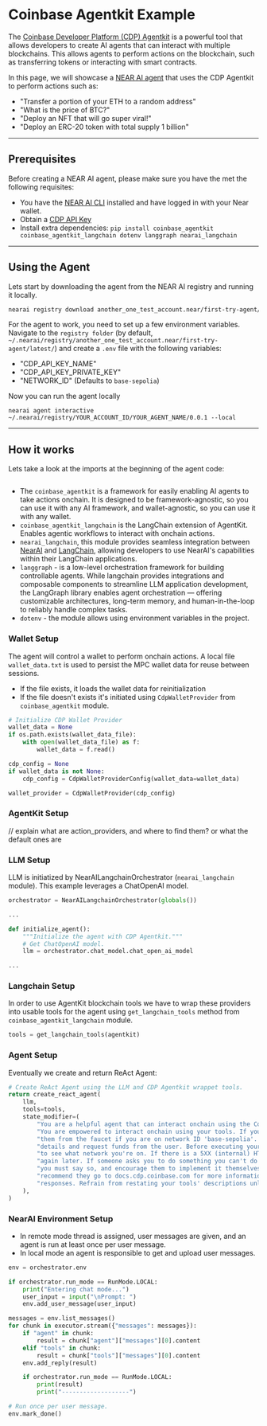 # Coinbase Agentkit Example

The [Coinbase Developer Platform (CDP) Agentkit](https://github.com/coinbase/agentkit) is a powerful tool that allows developers to create AI agents that can interact with multiple blockchains. This allows agents to perform actions on the blockchain, such as transferring tokens or interacting with smart contracts.

In this page, we will showcase a [NEAR AI agent](https://app.near.ai/agents/another_one_test_account.near/first-try-agent/latest/source?file=agent.py) that uses the CDP Agentkit to perform actions such as:   
- "Transfer a portion of your ETH to a random address"
- "What is the price of BTC?"
- "Deploy an NFT that will go super viral!"
- "Deploy an ERC-20 token with total supply 1 billion"

---

## Prerequisites

Before creating a NEAR AI agent, please make sure you have the met the following requisites:
- You have the [NEAR AI CLI](../cli.md) installed and have logged in with your Near wallet.
- Obtain a [CDP API Key](https://portal.cdp.coinbase.com/access/api)
- Install extra dependencies: `pip install coinbase_agentkit coinbase_agentkit_langchain dotenv langgraph nearai_langchain`

---

## Using the Agent

Lets start by downloading the agent from the NEAR AI registry and running it locally.

```bash
nearai registry download another_one_test_account.near/first-try-agent/latest/
```

For the agent to work, you need to set up a few environment variables. Navigate to the `registry folder` (by default, `~/.nearai/registry/another_one_test_account.near/first-try-agent/latest/`) and create a `.env` file with the following variables:

- "CDP_API_KEY_NAME"
- "CDP_API_KEY_PRIVATE_KEY"
- "NETWORK_ID" (Defaults to `base-sepolia`)

Now you can run the agent locally

`nearai agent interactive ~/.nearai/registry/YOUR_ACCOUNT_ID/YOUR_AGENT_NAME/0.0.1 --local`

---

## How it works

Lets take a look at the imports at the beginning of the agent code:

```python

```

- The `coinbase_agentkit` is a framework for easily enabling AI agents to take actions onchain. It is designed to be framework-agnostic, so you can use it with any AI framework, and wallet-agnostic, so you can use it with any wallet.
- `coinbase_agentkit_langchain` is the LangChain extension of AgentKit. Enables agentic workflows to interact with onchain actions.
- `nearai_langchain`, this module provides seamless integration between [NearAI](https://github.com/nearai/nearai) and [LangChain](https://github.com/langchain-ai/langchain), allowing developers to use NearAI's capabilities within their LangChain applications.
- `langgraph` - is a low-level orchestration framework for building controllable agents. While langchain provides integrations and composable components to streamline LLM application development, the LangGraph library enables agent orchestration — offering customizable architectures, long-term memory, and human-in-the-loop to reliably handle complex tasks.
- `dotenv` - the module allows using environment variables in the project.

### Wallet Setup
The agent will control a wallet to perform onchain actions. A local file `wallet_data.txt` is used to persist the MPC wallet data for reuse between sessions.

- If the file exists, it loads the wallet data for reinitialization
- If the file doesn't exists it's initiated using `CdpWalletProvider` from `coinbase_agentkit` module.

```python
# Initialize CDP Wallet Provider
wallet_data = None
if os.path.exists(wallet_data_file):
    with open(wallet_data_file) as f:
        wallet_data = f.read()

cdp_config = None
if wallet_data is not None:
    cdp_config = CdpWalletProviderConfig(wallet_data=wallet_data)

wallet_provider = CdpWalletProvider(cdp_config)
```

### AgentKit Setup

// explain what are action_providers, and where to find them? or what the default ones are

### LLM Setup

LLM is initiatized by NearAILangchainOrchestrator (`nearai_langchain` module). This example leverages a ChatOpenAI model.

```python
orchestrator = NearAILangchainOrchestrator(globals())

...

def initialize_agent():
    """Initialize the agent with CDP Agentkit."""
    # Get ChatOpenAI model.
    llm = orchestrator.chat_model.chat_open_ai_model

...
```

### Langchain Setup

In order to use AgentKit blockchain tools we have to wrap these providers into usable tools for the agent using `get_langchain_tools` method from `coinbase_agentkit_langchain` module.

```python
tools = get_langchain_tools(agentkit)
```

### Agent Setup
Eventually we create and return ReAct Agent:

```python
# Create ReAct Agent using the LLM and CDP Agentkit wrappet tools.
return create_react_agent(
    llm,
    tools=tools,
    state_modifier=(
        "You are a helpful agent that can interact onchain using the Coinbase Developer Platform AgentKit. "
        "You are empowered to interact onchain using your tools. If you ever need funds, you can request "
        "them from the faucet if you are on network ID 'base-sepolia'. If not, you can provide your wallet "
        "details and request funds from the user. Before executing your first action, get the wallet details "
        "to see what network you're on. If there is a 5XX (internal) HTTP error code, ask the user to try "
        "again later. If someone asks you to do something you can't do with your currently available tools, "
        "you must say so, and encourage them to implement it themselves using the CDP SDK + Agentkit, "
        "recommend they go to docs.cdp.coinbase.com for more information. Be concise and helpful with your "
        "responses. Refrain from restating your tools' descriptions unless it is explicitly requested."
    ),
)
```

### NearAI Environment Setup

- In remote mode thread is assigned, user messages are given, and an agent is run at least once per user message.
- In local mode an agent is responsible to get and upload user messages.

```python
env = orchestrator.env

if orchestrator.run_mode == RunMode.LOCAL:
    print("Entering chat mode...")
    user_input = input("\nPrompt: ")
    env.add_user_message(user_input)

messages = env.list_messages()
for chunk in executor.stream({"messages": messages}):
    if "agent" in chunk:
        result = chunk["agent"]["messages"][0].content
    elif "tools" in chunk:
        result = chunk["tools"]["messages"][0].content
    env.add_reply(result)

    if orchestrator.run_mode == RunMode.LOCAL:
        print(result)
        print("-------------------")

# Run once per user message.
env.mark_done()
```